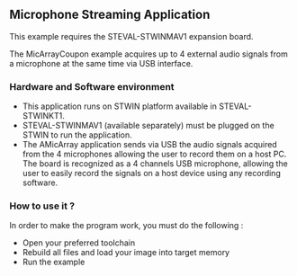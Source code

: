 ## __Microphone Streaming Application__

This example requires the STEVAL-STWINMAV1 expansion board. 

The MicArrayCoupon example acquires up to 4 external audio signals from a microphone at the same
time via USB interface.

### __Hardware and Software environment__

  - This application runs on STWIN platform available in STEVAL-STWINKT1.
  - STEVAL-STWINMAV1 (available separately) must be plugged on the STWIN to run the application.
  - The AMicArray application sends via USB the audio signals acquired from the 4 microphones 
 allowing the user to record them on a host PC. 
The board is recognized as a 4 channels USB microphone, allowing the user to easily record the 
signals on a host device using any recording software. 

### __How to use it ?__

In order to make the program work, you must do the following :
 - Open your preferred toolchain 
 - Rebuild all files and load your image into target memory
 - Run the example

